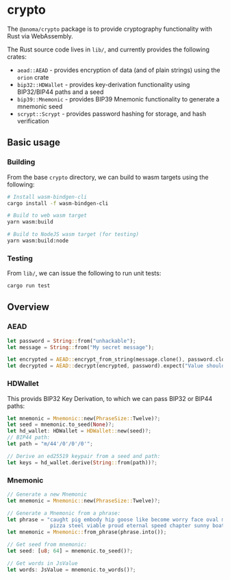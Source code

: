 # crypto

The `@anoma/crypto` package is to provide cryptography functionality with Rust via WebAssembly.

The Rust source code lives in `lib/`, and currently provides the following crates:

- `aead::AEAD` - provides encryption of data (and of plain strings) using the `orion` crate
- `bip32::HDWallet` - provides key-derivation functionality using BIP32/BIP44 paths and a seed
- `bip39::Mnemonic` - provides BIP39 Mnemonic functionality to generate a mnemonic seed
- `scrypt::Scrypt` - provides password hashing for storage, and hash verification

## Basic usage

### Building

From the base `crypto` directory, we can build to wasm targets using the following:

```bash
# Install wasm-bindgen-cli
cargo install -f wasm-bindgen-cli

# Build to web wasm target
yarn wasm:build

# Build to NodeJS wasm target (for testing)
yarn wasm:build:node
```

### Testing

From `lib/`, we can issue the following to run unit tests:

```bash
cargo run test
```

## Overview

### AEAD

```rust
let password = String::from("unhackable");
let message = String::from("My secret message");

let encrypted = AEAD::encrypt_from_string(message.clone(), password.clone());
let decrypted = AEAD::decrypt(encrypted, password).expect("Value should be decrypted");
```

### HDWallet

This provids BIP32 Key Derivation, to which we can pass BIP32 or BIP44 paths:

```rust
let mnemonic = Mnemonic::new(PhraseSize::Twelve)?;
let seed = mnemonic.to_seed(None)?;
let hd_wallet: HDWallet = HDWallet::new(seed)?;
// BIP44 path:
let path = "m/44'/0'/0'/0'";

// Derive an ed25519 keypair from a seed and path:
let keys = hd_wallet.derive(String::from(path))?;
```

### Mnemonic

```rust
// Generate a new Mnemonic
let mnemonic = Mnemonic::new(PhraseSize::Twelve)?;

// Generate a Mnemonic from a phrase:
let phrase = "caught pig embody hip goose like become worry face oval manual flame \
              pizza steel viable proud eternal speed chapter sunny boat because view bullet";
let mnemonic = Mnemonic::from_phrase(phrase.into());

// Get seed from mnemonic:
let seed: [u8; 64] = mnemonic.to_seed()?;

// Get words in JsValue
let words: JsValue = mnemonic.to_words()?;
```
